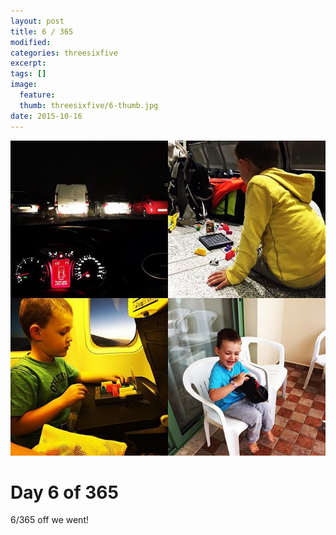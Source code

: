 ```yaml
---
layout: post
title: 6 / 365
modified:
categories: threesixfive
excerpt:
tags: []
image:
  feature: 
  thumb: threesixfive/6-thumb.jpg
date: 2015-10-16
---
```


![6](/images/threesixfive/6.jpg)

# Day 6 of 365

6/365 off we went!
